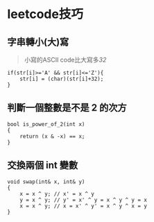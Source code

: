 # leetcode技巧
## 字串轉小(大)寫
> 小寫的ASCII code比大寫多*32*
```
if(str[i]>='A' && str[i]<='Z'){
    str[i] = (char)(str[i]+32);
}
```
## 判斷一個整數是不是 2 的次方
```
bool is_power_of_2(int x)  
{  
    return (x & -x) == x;  
}  
```
##  交換兩個 int 變數 
```
void swap(int& x, int& y)  
{  
    x = x ^ y; // x' = x ^ y  
    y = x ^ y; // y' = x' ^ y = x ^ y ^ y = x  
    x = x ^ y; // x = x' ^ y' = x ^ y ^ x = y  
} 
```
